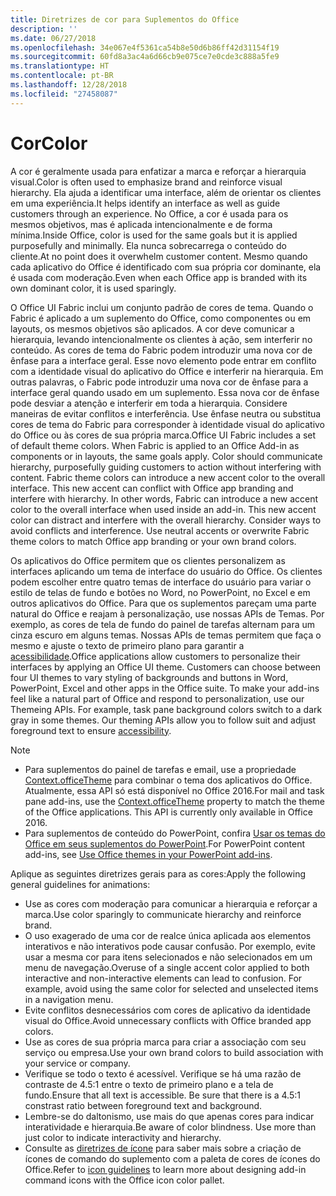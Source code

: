 ```yaml
---
title: Diretrizes de cor para Suplementos do Office
description: ''
ms.date: 06/27/2018
ms.openlocfilehash: 34e067e4f5361ca54b8e50d6b86ff42d31154f19
ms.sourcegitcommit: 60fd8a3ac4a6d66cb9e075ce7e0cde3c888a5fe9
ms.translationtype: HT
ms.contentlocale: pt-BR
ms.lasthandoff: 12/28/2018
ms.locfileid: "27458087"
---
```

# <a name="color"></a><span data-ttu-id="6f839-102">Cor</span><span class="sxs-lookup"><span data-stu-id="6f839-102">Color</span></span>
<span data-ttu-id="6f839-103">A cor é geralmente usada para enfatizar a marca e reforçar a hierarquia visual.</span><span class="sxs-lookup"><span data-stu-id="6f839-103">Color is often used to emphasize brand and reinforce visual hierarchy.</span></span> <span data-ttu-id="6f839-104">Ela ajuda a identificar uma interface, além de orientar os clientes em uma experiência.</span><span class="sxs-lookup"><span data-stu-id="6f839-104">It helps identify an interface as well as guide customers through an experience.</span></span> <span data-ttu-id="6f839-105">No Office, a cor é usada para os mesmos objetivos, mas é aplicada intencionalmente e de forma mínima.</span><span class="sxs-lookup"><span data-stu-id="6f839-105">Inside Office, color is used for the same goals but it is applied purposefully and minimally.</span></span> <span data-ttu-id="6f839-106">Ela nunca sobrecarrega o conteúdo do cliente.</span><span class="sxs-lookup"><span data-stu-id="6f839-106">At no point does it overwhelm customer content.</span></span> <span data-ttu-id="6f839-107">Mesmo quando cada aplicativo do Office é identificado com sua própria cor dominante, ela é usada com moderação.</span><span class="sxs-lookup"><span data-stu-id="6f839-107">Even when each Office app is branded with its own dominant color, it is used sparingly.</span></span>

<span data-ttu-id="6f839-p102">O Office UI Fabric inclui um conjunto padrão de cores de tema. Quando o Fabric é aplicado a um suplemento do Office, como componentes ou em layouts, os mesmos objetivos são aplicados. A cor deve comunicar a hierarquia, levando intencionalmente os clientes à ação, sem interferir no conteúdo. As cores de tema do Fabric podem introduzir uma nova cor de ênfase para a interface geral. Esse novo elemento pode entrar em conflito com a identidade visual do aplicativo do Office e interferir na hierarquia. Em outras palavras, o Fabric pode introduzir uma nova cor de ênfase para a interface geral quando usado em um suplemento. Essa nova cor de ênfase pode desviar a atenção e interferir em toda a hierarquia. Considere maneiras de evitar conflitos e interferência. Use ênfase neutra ou substitua cores de tema do Fabric para corresponder à identidade visual do aplicativo do Office ou às cores de sua própria marca.</span><span class="sxs-lookup"><span data-stu-id="6f839-p102">Office UI Fabric includes a set of default theme colors. When Fabric is applied to an Office Add-in as components or in layouts, the same goals apply. Color should communicate hierarchy, purposefully guiding customers to action without interfering with content. Fabric theme colors can introduce a new accent color to the overall interface. This new accent can conflict with Office app branding and interfere with hierarchy. In other words, Fabric can introduce a new accent color to the overall interface when used inside an add-in. This new accent color can distract and interfere with the overall hierarchy. Consider ways to avoid conflicts and interference. Use neutral accents or overwrite Fabric theme colors to match Office app branding or your own brand colors.</span></span>

<span data-ttu-id="6f839-p103">Os aplicativos do Office permitem que os clientes personalizem as interfaces aplicando um tema de interface do usuário do Office. Os clientes podem escolher entre quatro temas de interface do usuário para variar o estilo de telas de fundo e botões no Word, no PowerPoint, no Excel e em outros aplicativos do Office. Para que os suplementos pareçam uma parte natural do Office e reajam à personalização, use nossas APIs de Temas. Por exemplo, as cores de tela de fundo do painel de tarefas alternam para um cinza escuro em alguns temas. Nossas APIs de temas permitem que faça o mesmo e ajuste o texto de primeiro plano para garantir a [acessibilidade](../design/accessibility-guidelines.md).</span><span class="sxs-lookup"><span data-stu-id="6f839-p103">Office applications allow customers to personalize their interfaces by applying an Office UI theme. Customers can choose between four UI themes to vary styling of backgrounds and buttons in Word, PowerPoint, Excel and other apps in the Office suite. To make your add-ins feel like a natural part of Office and respond to personalization, use our Themeing APIs. For example, task pane background colors switch to a dark gray in some themes. Our theming APIs allow you to follow suit and adjust foreground text to ensure [accessibility](../design/accessibility-guidelines.md).</span></span>

> [!NOTE]
> - <span data-ttu-id="6f839-p104">Para suplementos do painel de tarefas e email, use a propriedade [Context.officeTheme](https://docs.microsoft.com/javascript/api/office/office.context) para combinar o tema dos aplicativos do Office. Atualmente, essa API só está disponível no Office 2016.</span><span class="sxs-lookup"><span data-stu-id="6f839-p104">For mail and task pane add-ins, use the [Context.officeTheme](https://docs.microsoft.com/javascript/api/office/office.context) property to match the theme of the Office applications. This API is currently only available in Office 2016.</span></span>
> - <span data-ttu-id="6f839-124">Para suplementos de conteúdo do PowerPoint, confira [Usar os temas do Office em seus suplementos do PowerPoint](../powerpoint/use-document-themes-in-your-powerpoint-add-ins.md).</span><span class="sxs-lookup"><span data-stu-id="6f839-124">For PowerPoint content add-ins, see [Use Office themes in your PowerPoint add-ins](../powerpoint/use-document-themes-in-your-powerpoint-add-ins.md).</span></span>

<span data-ttu-id="6f839-125">Aplique as seguintes diretrizes gerais para as cores:</span><span class="sxs-lookup"><span data-stu-id="6f839-125">Apply the following general guidelines for animations:</span></span>

* <span data-ttu-id="6f839-126">Use as cores com moderação para comunicar a hierarquia e reforçar a marca.</span><span class="sxs-lookup"><span data-stu-id="6f839-126">Use color sparingly to communicate hierarchy and reinforce brand.</span></span>
* <span data-ttu-id="6f839-p105">O uso exagerado de uma cor de realce única aplicada aos elementos interativos e não interativos pode causar confusão. Por exemplo, evite usar a mesma cor para itens selecionados e não selecionados em um menu de navegação.</span><span class="sxs-lookup"><span data-stu-id="6f839-p105">Overuse of a single accent color applied to both interactive and non-interactive elements can lead to confusion. For example, avoid using the same color for selected and unselected items in a navigation menu.</span></span>
* <span data-ttu-id="6f839-129">Evite conflitos desnecessários com cores de aplicativo da identidade visual do Office.</span><span class="sxs-lookup"><span data-stu-id="6f839-129">Avoid unnecessary conflicts with Office branded app colors.</span></span>
* <span data-ttu-id="6f839-130">Use as cores de sua própria marca para criar a associação com seu serviço ou empresa.</span><span class="sxs-lookup"><span data-stu-id="6f839-130">Use your own brand colors to build association with your service or company.</span></span>
* <span data-ttu-id="6f839-p106">Verifique se todo o texto é acessível. Verifique se há uma razão de contraste de 4.5:1 entre o texto de primeiro plano e a tela de fundo.</span><span class="sxs-lookup"><span data-stu-id="6f839-p106">Ensure that all text is accessible. Be sure that there is a 4.5:1 constrast ratio between foreground text and background.</span></span>
* <span data-ttu-id="6f839-p107">Lembre-se do daltonismo, use mais do que apenas cores para indicar interatividade e hierarquia.</span><span class="sxs-lookup"><span data-stu-id="6f839-p107">Be aware of color blindness. Use more than just color to indicate interactivity and hierarchy.</span></span>
* <span data-ttu-id="6f839-135">Consulte as [diretrizes de ícone](../design/add-in-icons.md) para saber mais sobre a criação de ícones de comando do suplemento com a paleta de cores de ícones do Office.</span><span class="sxs-lookup"><span data-stu-id="6f839-135">Refer to [icon guidelines](../design/add-in-icons.md) to learn more about designing add-in command icons with the Office icon color pallet.</span></span>